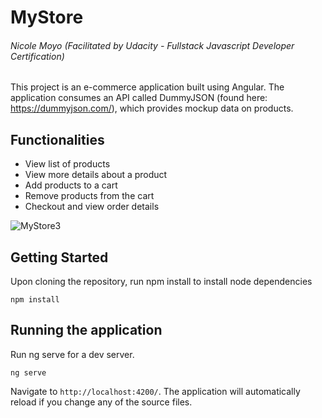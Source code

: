 # MyStore
###### Nicole Moyo (Facilitated by Udacity - Fullstack Javascript Developer Certification)

This project is an e-commerce application built using Angular. The application consumes an API called DummyJSON (found here: https://dummyjson.com/), which provides mockup data on products.

## Functionalities
- View list of products 
- View more details about a product
- Add products to a cart
- Remove products from the cart
- Checkout and view order details 

![MyStore3](https://user-images.githubusercontent.com/71017261/219978553-2f331d8a-15f7-4d09-9b25-0588ca65f184.gif)


## Getting Started

Upon cloning the repository, run npm install to install node dependencies

```
npm install

```

## Running the application

Run ng serve for a dev server. 
```
ng serve
```

Navigate to `http://localhost:4200/`. The application will automatically reload if you change any of the source files.
